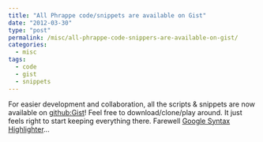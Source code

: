 ```yaml
---
title: "All Phrappe code/snippets are available on Gist"
date: "2012-03-30"
type: "post"
permalink: /misc/all-phrappe-code-snippers-are-available-on-gist/
categories:
  - misc
tags:
  - code
  - gist
  - snippets
---
```


For easier development and collaboration, all the scripts & snippets are now available on [github:Gist](https://gist.github.com/ "Gist github")! Feel free to download/clone/play around. It just feels right to start keeping everything there. Farewell [Google Syntax Highlighter](http://code.google.com/p/syntaxhighlighter/ "Google Syntax Highlighter")...
